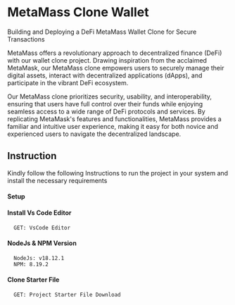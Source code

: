 # MetaMass Clone Wallet

Building and Deploying a DeFi MetaMass Wallet Clone for Secure Transactions

MetaMass offers a revolutionary approach to decentralized finance (DeFi) with our wallet clone project. Drawing inspiration from the acclaimed MetaMask, our MetaMass clone empowers users to securely manage their digital assets, interact with decentralized applications (dApps), and participate in the vibrant DeFi ecosystem.

Our MetaMass clone prioritizes security, usability, and interoperability, ensuring that users have full control over their funds while enjoying seamless access to a wide range of DeFi protocols and services. By replicating MetaMask's features and functionalities, MetaMass provides a familiar and intuitive user experience, making it easy for both novice and experienced users to navigate the decentralized landscape.


## Instruction

Kindly follow the following Instructions to run the project in your system and install the necessary requirements

#### Setup 

#### Install Vs Code Editor

```https://code.visualstudio.com/download
  GET: VsCode Editor
```

#### NodeJs & NPM Version

```https://nodejs.org/en/download
  NodeJs: v18.12.1
  NPM: 8.19.2
```

#### Clone Starter File

```https://github.com/daulathussain/Airdrop-Crypto-Starter-File
  GET: Project Starter File Download
```
